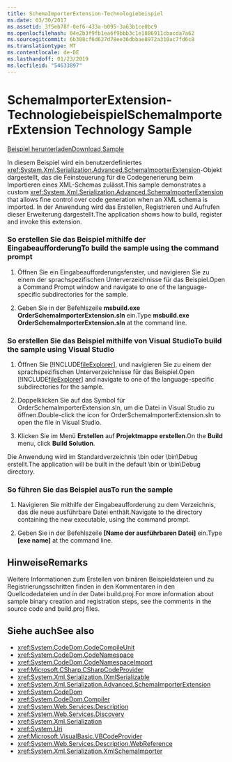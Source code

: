 ```yaml
---
title: SchemaImporterExtension-Technologiebeispiel
ms.date: 03/30/2017
ms.assetid: 3f5eb78f-0ef6-433a-b095-3a63b1ce0bc9
ms.openlocfilehash: 04e2b3f9fb1ea6f9bbb3c1e1886911cbacda7a62
ms.sourcegitcommit: 6b308cf6d627d78ee36dbbae8972a310ac7fd6c8
ms.translationtype: MT
ms.contentlocale: de-DE
ms.lasthandoff: 01/23/2019
ms.locfileid: "54633897"
---
```

# <a name="schemaimporterextension-technology-sample"></a><span data-ttu-id="af040-102">SchemaImporterExtension-Technologiebeispiel</span><span class="sxs-lookup"><span data-stu-id="af040-102">SchemaImporterExtension Technology Sample</span></span>
[<span data-ttu-id="af040-103">Beispiel herunterladen</span><span class="sxs-lookup"><span data-stu-id="af040-103">Download Sample</span></span>](https://download.microsoft.com/download/4/7/B/47B2164C-E780-4B10-8DE4-2CB5B886E0A6/Technologies/Serialization/Xml%20Serialization/SchemaImporterExtension.zip.exe)  
  
 <span data-ttu-id="af040-104">In diesem Beispiel wird ein benutzerdefiniertes <xref:System.Xml.Serialization.Advanced.SchemaImporterExtension>-Objekt dargestellt, das die Feinsteuerung für die Codegenerierung beim Importieren eines XML-Schemas zulässt.</span><span class="sxs-lookup"><span data-stu-id="af040-104">This sample demonstrates a custom <xref:System.Xml.Serialization.Advanced.SchemaImporterExtension> that allows fine control over code generation when an XML schema is imported.</span></span> <span data-ttu-id="af040-105">In der Anwendung wird das Erstellen, Registrieren und Aufrufen dieser Erweiterung dargestellt.</span><span class="sxs-lookup"><span data-stu-id="af040-105">The application shows how to build, register and invoke this extension.</span></span>  
  
### <a name="to-build-the-sample-using-the-command-prompt"></a><span data-ttu-id="af040-106">So erstellen Sie das Beispiel mithilfe der Eingabeaufforderung</span><span class="sxs-lookup"><span data-stu-id="af040-106">To build the sample using the command prompt</span></span>  
  
1.  <span data-ttu-id="af040-107">Öffnen Sie ein Eingabeaufforderungsfenster, und navigieren Sie zu einem der sprachspezifischen Unterverzeichnisse für das Beispiel.</span><span class="sxs-lookup"><span data-stu-id="af040-107">Open a Command Prompt window and navigate to one of the language-specific subdirectories for the sample.</span></span>  
  
2.  <span data-ttu-id="af040-108">Geben Sie in der Befehlszeile **msbuild.exe OrderSchemaImporterExtension.sln** ein.</span><span class="sxs-lookup"><span data-stu-id="af040-108">Type **msbuild.exe OrderSchemaImporterExtension.sln** at the command line.</span></span>  
  
### <a name="to-build-the-sample-using-visual-studio"></a><span data-ttu-id="af040-109">So erstellen Sie das Beispiel mithilfe von Visual Studio</span><span class="sxs-lookup"><span data-stu-id="af040-109">To build the sample using Visual Studio</span></span>  
  
1.  <span data-ttu-id="af040-110">Öffnen Sie [!INCLUDE[fileExplorer](../../../includes/fileexplorer-md.md)], und navigieren Sie zu einem der sprachspezifischen Unterverzeichnisse für das Beispiel.</span><span class="sxs-lookup"><span data-stu-id="af040-110">Open [!INCLUDE[fileExplorer](../../../includes/fileexplorer-md.md)] and navigate to one of the language-specific subdirectories for the sample.</span></span>  
  
2.  <span data-ttu-id="af040-111">Doppelklicken Sie auf das Symbol für OrderSchemaImporterExtension.sln, um die Datei in Visual Studio zu öffnen.</span><span class="sxs-lookup"><span data-stu-id="af040-111">Double-click the icon for OrderSchemaImporterExtension.sln to open the file in Visual Studio.</span></span>  
  
3.  <span data-ttu-id="af040-112">Klicken Sie im Menü **Erstellen** auf **Projektmappe erstellen**.</span><span class="sxs-lookup"><span data-stu-id="af040-112">On the **Build** menu, click **Build Solution**.</span></span>  
  
 <span data-ttu-id="af040-113">Die Anwendung wird im Standardverzeichnis \bin oder \bin\Debug erstellt.</span><span class="sxs-lookup"><span data-stu-id="af040-113">The application will be built in the default \bin or \bin\Debug directory.</span></span>  
  
### <a name="to-run-the-sample"></a><span data-ttu-id="af040-114">So führen Sie das Beispiel aus</span><span class="sxs-lookup"><span data-stu-id="af040-114">To run the sample</span></span>  
  
1.  <span data-ttu-id="af040-115">Navigieren Sie mithilfe der Eingabeaufforderung zu dem Verzeichnis, das die neue ausführbare Datei enthält.</span><span class="sxs-lookup"><span data-stu-id="af040-115">Navigate to the directory containing the new executable, using the command prompt.</span></span>  
  
2.  <span data-ttu-id="af040-116">Geben Sie in der Befehlszeile **[Name der ausführbaren Datei]** ein.</span><span class="sxs-lookup"><span data-stu-id="af040-116">Type **[exe name]** at the command line.</span></span>  
  
## <a name="remarks"></a><span data-ttu-id="af040-117">Hinweise</span><span class="sxs-lookup"><span data-stu-id="af040-117">Remarks</span></span>  
 <span data-ttu-id="af040-118">Weitere Informationen zum Erstellen von binären Beispieldateien und zu Registrierungsschritten finden in den Kommentaren in den Quellcodedateien und in der Datei build.proj.</span><span class="sxs-lookup"><span data-stu-id="af040-118">For more information about sample binary creation and registration steps, see the comments in the source code and build.proj files.</span></span>  
  
## <a name="see-also"></a><span data-ttu-id="af040-119">Siehe auch</span><span class="sxs-lookup"><span data-stu-id="af040-119">See also</span></span>

- <xref:System.CodeDom.CodeCompileUnit>
- <xref:System.CodeDom.CodeNamespace>
- <xref:System.CodeDom.CodeNamespaceImport>
- <xref:Microsoft.CSharp.CSharpCodeProvider>
- <xref:System.Xml.Serialization.IXmlSerializable>
- <xref:System.Xml.Serialization.Advanced.SchemaImporterExtension>
- <xref:System.CodeDom>
- <xref:System.CodeDom.Compiler>
- <xref:System.Web.Services.Description>
- <xref:System.Web.Services.Discovery>
- <xref:System.Xml.Serialization>
- <xref:System.Uri>
- <xref:Microsoft.VisualBasic.VBCodeProvider>
- <xref:System.Web.Services.Description.WebReference>
- <xref:System.Xml.Serialization.XmlSchemaImporter>
